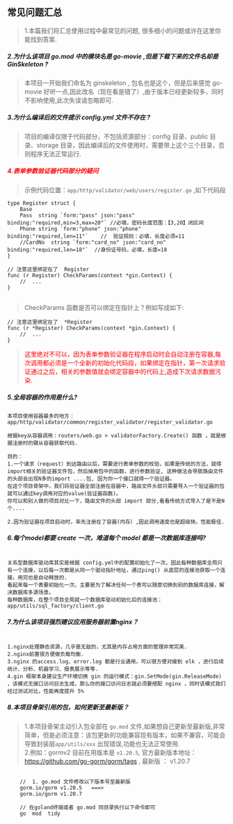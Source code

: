 ##  常见问题汇总
> 1.本篇我们将汇总使用过程中最常见的问题, 很多细小的问题或许在这里你能找到答案.

#####  2.为什么该项目 go.mod 中的模块名是 go-movie ,但是下载下来的文件名却是 GinSkeleton ?
>   本项目一开始我们命名为 ginskeleton , 包名也是这个，但是后来感觉 go-movie 好听一点,因此改名（现在看是错了）,由于版本已经更新较多，同时不影响使用,此次失误请忽略即可.  

#####  3.为什么编译后的文件提示 config.yml 文件不存在 ?  
>   项目的编译仅限于代码部分，不包括资源部分：config 目录、public 目录、storage 目录，因此编译后的文件使用时，需要带上这个三个目录，否则程序无法正常运行.    

#####  <font color='red'>4.表单参数验证器代码部分的疑问</font>      
>   示例代码位置：`app/http/validator/web/users/register.go`  ,如下代码段  
```code 
type Register struct {
	Base
	Pass  string `form:"pass" json:"pass" binding:"required,min=3,max=20"` //必填，密码长度范围：【3,20】闭区间
	Phone string `form:"phone" json:"phone"  binding:"required,len=11"`    //  验证规则：必填，长度必须=11
	//CardNo  string `form:"card_no" json:"card_no" binding:"required,len=18"`	//身份证号码，必填，长度=18
}

// 注意这里绑定在了  Register  
func (r Register) CheckParams(context *gin.Context) {
    //  ...
}


```  
>  CheckParams 函数是否可以绑定在指针上？例如写成如下:  
```code  
// 注意这里绑定在了  *Register 
func (r *Register) CheckParams(context *gin.Context) {
    //  ...
}

```
> <font color="red">这里绝对不可以，因为表单参数验证器在程序启动时会自动注册在容器,每次调用都必须是一个全新的初始化代码段，如果绑定在指针，第一次请求验证通过之后，相关的参数值就会绑定容器中的代码上,造成下次请求数据污染.</font>
 
#####  5.全局容器的作用是什么?  
```code  
本项目使用容器最多的地方：
app/http/validator/common/register_validator/register_validator.go

根据key从容器调用：routers/web.go > validatorFactory.Create() 函数 ，就是根据注册时的键从容器获取代码.

目的：
1.一个请求（request）到达路由以后，需要进行表单参数的校验，如果是传统的方法，就得import相关的验证器文件包，然后掉用包中的函数，进行参数验证, 这种做法会导致路由文件的头部会出现N多的import ....包, 因为你一个接口就得一个验证器。
在这个项目骨架中，我们将验证器全部注册在容器中，路由文件头部只需要导入一个验证器的包就可以通过key调用对应的value(验证器函数)。
你可以和别人做的项目对比一下，路由文件的头部 import 部分,看看传统方式导入了是不是N个....

2.因为验证器在项目启动时，率先注册在了容器(内存）,因此调用速度也是超级快。性能极佳.

```

#####  6.每个model都要 create 一次，难道每个 model 都是一次数据库连接吗?    
```code   

关系型数据库驱动库其实是根据 config.yml中的配置初始化了一次，因此每种数据库全局只有一个连接，以后每一次都是从同一个驱动指针地址，通过ping() 从底层的连接池获取一个连接。用完也是自动释放的.
看起来每一个表要初始化一次，主要是为了解决任何一个表可以随意切换到别的数据库连接，解决数据库多源场景。
每种数据库，在整个项目全局就一个数据库驱动初始化后的连接池：app/utils/sql_factory/client.go 

```

#####  7.为什么该项目强烈建议应用服务器前置nginx？   
```code   

1.nginx处理静态资源，几乎是无敌的，尤其是内存占用方面的管理非常完美. 
2.nginx前置很方便做负载均衡.
3.nginx 的access.log、error.log 都是行业通用，可以很方便对接到 elk ，进行后续统计、分析、机器学习、报表展示等等.
4.gin 框架本身建议生产环境切换 gin 的运行模式：gin.SetMode(gin.ReleaseMode) ，该模式无接口访问日志生成，那么你的接口访问日志就必须要搭配 nginx ，同时该模式我们经过测试对比，性能再度提升 5% 

```

#####  8.本项目骨架引用的包，如何更新至最新版？  
> 1.本项目骨架主动引入包全部在 `go.mod` 文件,如果想自己更新至最新版,非常简单，但是必须注意：该包更新的功能兼容现有版本，如果不兼容，可能会导致封装层`app/utils/xxx` 出现错误,功能也无法正常使用.  
> 2.例如：gormv2 目前在用版本是 `v1.20.5`, 官方最新版本地址：https://github.com/go-gorm/gorm/tags , 最新版 ： v1.20.7   
```code   

    //  1. go.mod 文件修改以下版本号至最新版
    gorm.io/gorm v1.20.5   ===>
    gorm.io/gorm v1.20.7

    // 在goland终端或者 go.mod 同目录执行以下命令即可
    go  mod  tidy    

```  

    